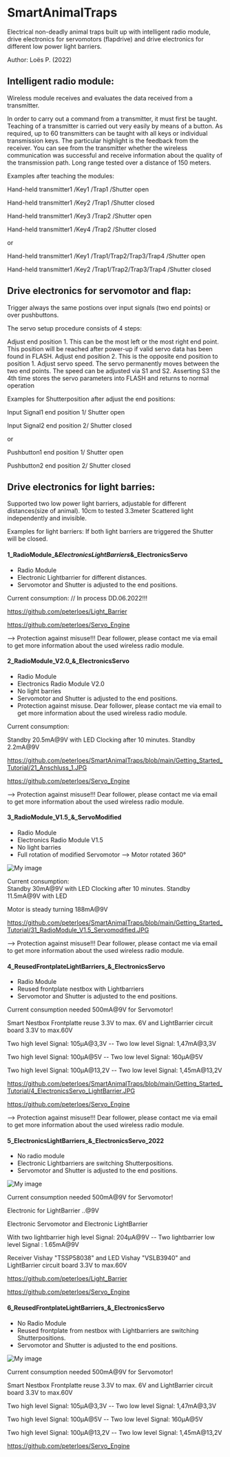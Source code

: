 # SmartAnimalTraps
Electrical non-deadly animal traps built up with intelligent radio module, drive electronics for servomotors
(flapdrive) and drive electronics for different low power light barriers.

Author: Loës P. (2022)



## Intelligent radio module:

Wireless module receives and evaluates the data received from a transmitter.

In order to carry out a command from a transmitter, it must first be taught.
Teaching of a transmitter is carried out very easily by means of a button.
As required, up to 60 transmitters can be taught with all keys or individual transmission keys.
The particular highlight is the feedback from the receiver. You can see from the transmitter
whether the wireless communication was successful and receive information about the quality of the transmission path.
Long range tested over a distance of 150 meters.

Examples after teaching the modules:
 
Hand-held transmitter1 /Key1 /Trap1 /Shutter open

Hand-held transmitter1 /Key2 /Trap1 /Shutter closed

Hand-held transmitter1 /Key3 /Trap2 /Shutter open

Hand-held transmitter1 /Key4 /Trap2 /Shutter closed
 
or 
 
Hand-held transmitter1 /Key1 /Trap1/Trap2/Trap3/Trap4 /Shutter open

Hand-held transmitter1 /Key2 /Trap1/Trap2/Trap3/Trap4 /Shutter closed


## Drive electronics for servomotor and flap:

Trigger always the same postions over input signals (two end points) or over pushbuttons.

The servo setup procedure consists of 4 steps:

Adjust end position 1. This can be the most left or the most right end point. This position will be reached after power-up if valid servo data has been found in FLASH.
Adjust end position 2. This is the opposite end position to position 1.
Adjust servo speed. The servo permanently moves between the two end points. The speed can be adjusted via S1 and S2.
Asserting S3 the 4th time stores the servo parameters into FLASH and returns to normal operation

Examples for Shutterposition after adjust the end positions:

Input Signal1 end position 1/ Shutter open

Input Signal2 end position 2/ Shutter closed

or 

Pushbutton1 end position 1/ Shutter open

Pushbutton2 end position 2/ Shutter closed


## Drive electronics for light barries:

Supported two low power light barriers, adjustable for different distances(size of animal). 10cm to tested 3.3meter
Scattered light independently and invisible.

Examples for light barriers:
If both light barriers are triggered the Shutter will be closed.


#### 1_RadioModule_&_ElectronicsLightBarriers_&_ElectronicsServo 
- Radio Module 
- Electronic Lightbarrier for different distances.
- Servomotor and Shutter is adjusted to the end positions.

Current consumption: // In process DD.06.2022!!!

https://github.com/peterloes/Light_Barrier

https://github.com/peterloes/Servo_Engine

--> Protection against misuse!!! Dear follower, please contact me via email to get more information about the used wireless radio module. 

#### 2_RadioModule_V2.0_&_ElectronicsServo
- Radio Module
- Electronics Radio Module V2.0
- No light barries
- Servomotor and Shutter is adjusted to the end positions.
- Protection against misuse. Dear follower, please contact me via email to get more information about the used wireless radio module. 

Current consumption:  

Standby 20.5mA@9V with LED
Clocking after 10 minutes.
Standby 2.2mA@9V

https://github.com/peterloes/SmartAnimalTraps/blob/main/Getting_Started_Tutorial/21_Anschluss_1.JPG

https://github.com/peterloes/Servo_Engine

--> Protection against misuse!!! Dear follower, please contact me via email to get more information about the used wireless radio module. 


#### 3_RadioModule_V1.5_&_ServoModified
- Radio Module
- Electronics Radio Module V1.5
- No light barries
- Full rotation of modified Servomotor --> Motor rotated 360°

![My image](https://github.com/peterloes/SmartAnimalTraps/blob/main/Getting_Started_Tutorial/31_RadioModuleV1.5_ServoModified.JPG)

Current consumption:  
Standby 30mA@9V with LED
Clocking after 10 minutes.
Standby 11.5mA@9V with LED

Motor is steady turning 188mA@9V

https://github.com/peterloes/SmartAnimalTraps/blob/main/Getting_Started_Tutorial/31_RadioModule_V1.5_Servomodified.JPG

--> Protection against misuse!!! Dear follower, please contact me via email to get more information about the used wireless radio module. 


#### 4_ReusedFrontplateLightBarriers_&_ElectronicsServo
- Radio Module
- Reused frontplate nestbox with Lightbarriers
- Servomotor and Shutter is adjusted to the end positions.

Current consumption needed 500mA@9V for Servomotor!

Smart Nestbox Frontplatte reuse 3.3V to max. 6V and LightBarrier circuit board 3.3V to max.60V 

Two high level Signal: 105µA@3,3V  -- Two low  level Signal: 1,47mA@3,3V

Two high level Signal: 100µA@5V    -- Two low  level Signal: 160µA@5V

Two high level Signal: 100µA@13,2V -- Two low  level Signal: 1,45mA@13,2V

https://github.com/peterloes/SmartAnimalTraps/blob/main/Getting_Started_Tutorial/4_ElectronicsServo_LightBarrier.JPG

https://github.com/peterloes/Servo_Engine

--> Protection against misuse!!! Dear follower, please contact me via email to get more information about the used wireless radio module. 


#### 5_ElectronicsLightBarriers_&_ElectronicsServo_2022
- No radio module
- Electronic Lightbarriers are switching Shutterpositions.
- Servomotor and Shutter is adjusted to the end positions.

![My image](https://github.com/peterloes/SmartAnimalTraps/blob/main/Getting_Started_Tutorial/5_ElectronicsLightBarrier_ElectronicsServo.jpg)

Current consumption needed 500mA@9V for Servomotor!

Electronic for LightBarrier ..@9V

Electronic Servomotor and Electronic LightBarrier

With two lightbarrier high level Signal: 204µA@9V -- Two lightbarrier low level Signal : 1.65mA@9V

Receiver Vishay "TSSP58038" and LED Vishay "VSLB3940" and LightBarrier circuit board 3.3V to max.60V 


https://github.com/peterloes/Light_Barrier

https://github.com/peterloes/Servo_Engine


#### 6_ReusedFrontplateLightBarriers_&_ElectronicsServo
- No Radio Module
- Reused frontplate from nestbox with Lightbarriers are switching Shutterpositions.
- Servomotor and Shutter is adjusted to the end positions.

![My image](https://github.com/peterloes/SmartAnimalTraps/blob/main/Getting_Started_Tutorial/6_ReusedFrontplateLightBarriers_ElectronicsServo.JPG)

Current consumption needed 500mA@9V for Servomotor!

Smart Nestbox Frontplatte reuse 3.3V to max. 6V and LightBarrier circuit board 3.3V to max.60V 

Two high level Signal: 105µA@3,3V  -- Two low  level Signal: 1,47mA@3,3V

Two high level Signal: 100µA@5V    -- Two low  level Signal: 160µA@5V

Two high level Signal: 100µA@13,2V -- Two low  level Signal: 1,45mA@13,2V


https://github.com/peterloes/Servo_Engine
